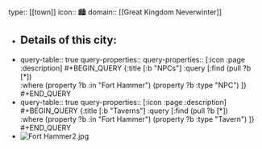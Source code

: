 type:: [[town]]
icon:: 🏙️
domain:: [[Great Kingdom Neverwinter]]

- Details of this city:
	-
- query-table:: true
  query-properties::
  query-properties:: [:icon :page :description]
  #+BEGIN_QUERY
   {:title [:b "NPCs"]
   :query [:find (pull ?b [*])   
   :where
  (property ?b :in "Fort Hammer")
  (property ?b :type "NPC")
   ]}
  #+END_QUERY
- query-table:: true
  query-properties:: [:icon :page :description]
  #+BEGIN_QUERY
   {:title [:b "Taverns"]
   :query [:find (pull ?b [*])   
   :where
  (property ?b :in "Fort Hammer")
  (property ?b :type "Tavern")
   ]}
  #+END_QUERY
- ![Fort Hammer2.jpg](../assets/Fort_Hammer2_1728035976375_0.jpg)